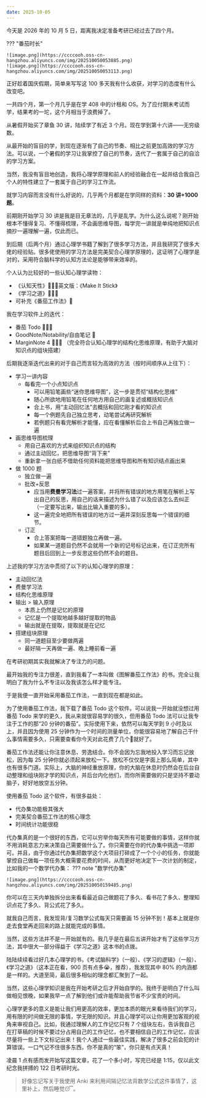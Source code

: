 ```yaml
---
date: 2025-10-05
---
```


今天是 2026 年的 10 月 5 日，距离我决定准备考研已经过去了四个月。

??? "番茄时长"

	![image.png](https://ccccooh.oss-cn-hangzhou.aliyuncs.com/img/202510050053885.png)
	![image.png](https://ccccooh.oss-cn-hangzhou.aliyuncs.com/img/202510050053113.png)

正好趁着国庆假期，简单来写写这 100 多天我有什么收获，对学习的态度有什么改变吧。

一共四个月，第一个月几乎是在学 408 中的计租和 OS。为了应付期末考试而学，结果考的一坨，这个月相当于浪费掉了。

从暑假开始买了章鱼 30 讲，陆续学了有近 3 个月。现在学到第十六讲——无穷级数。

从最开始的盲目的学，到现在逐渐有了自己的节奏、相比之前更加高效的学习方法。可以说，一个暑假的学习让我掌控了自己的节奏，迭代了一套属于自己的自洽的学习方案。

当然，我没有盲目地创造，我将心理学原理和前人的经验融合在一起并结合我自己个人的特性建立了一套属于自己的学习工作流。

就学习内容而言没有什么好说的，几乎两个月都是在学同样的资料：**30 讲+1000 题**。

前期刚开始学习 30 讲是我是目无章法的，几乎是乱学。为什么这么说呢？刚开始根本不懂得复习、不懂得梳理，不会画思维导图，每学完一讲就是单纯地把知识点摘抄一遍理解一遍，仅此而已。


到后期（后两个月）通过心理学书籍了解到了很多学习方法，并且我研究了很多大佬的经验贴。很多佬使用的学习方法是完美契合心理学原理的，这证明了心理学是对的，采用符合脑科学的认知方法论是能够带来效率的。

个人认为比较好的一些认知心理学读物：

- 《认知天性》🌟🌟🌟英文版：《Make It Stick》
- 《学习之道》🌟🌟🌟
- 可补充《番茄工作法》🌟

我在学习软件上的迭代：

- 番茄 Todo 🌟🌟🌟
- GoodNote/Notability/自由笔记 🌟
- MarginNote 4 🌟🌟🌟 （完全符合认知心理学的结构化思维原理，有助于大脑对知识点的组块搭建）

后期我逐渐迭代出来的对于自己而言较为高效的方法（按时间顺序从上往下）：

- 学习一讲内容
	- 每看完一个小点知识点
		- 可以用铅笔画些“迷你思维导图”，这一步是贯彻“结构化思维”
		- 随心所欲地用铅笔在任何地方用自己的画复述或概括知识点
		- 合上书，用“主动回忆法”去概括和回忆刚才看的知识点
		- 每一个例题先自己独立思考，动笔尝试再研究解析
		- 若例题只有看完解析才能懂，应在看懂解析后合上书自己再独立做一遍
- 画思维导图梳理
	- 用自己喜欢的方式来组织知识点的结构
	- 通过主动回忆，把思维导图“背下来”
	- 重新拿一张白纸不借助任何资料能把思维导图和所有知识结点画出来
- 做 1000 题
	- 独立做一遍
	- 批改+反思
		- 应当用**费曼学习法**过一遍答案，并将所有错误的地方用笔在解析上写出自己的反思，用自己的话来描述为什么错了以及应该怎么去纠正（一定要写出来，输出比输入重要的多）。
		- 这一遍完全地把所有错误的地方过一遍并深刻反思每一个错误的细节。
	- 订正
		- 合上答案把每一道错题独立再做一遍。
		- 如果某一道题目仍然不会就用一个新的记号标记出来，在订正完所有题目后回到上一步反思这些仍然不会的题目。

上述我的学习方法中贯彻了以下的认知心理学的原理：

- 主动回忆法
- 费曼学习法
- 结构化思维原理
- 输出 $>$ 输入原理
	- 本质上仍然是记忆的原理
	- 记忆是一个提取地越多越好提取的物品
	- 输出就是在提取，提取就是在记忆
- 搭建组块原理
	- 同一道题目至少要做两遍
	- 最好隔一天再做一遍、晚上睡前看一遍

在考研初期其实我就解决了专注力的问题。

最开始我的专注力很差，直到我看了一本叫做《图解番茄工作法》的书。完全让我明白了我为什么不专注以及我该怎么样才能专注。

于是我便一直开始采用番茄工作法，一直到现在都是如此。

为了使用番茄工作法，我下载了番茄 Todo 这个软件。可以说我一开始就没想过用番茄 Todo 来学的更久，我从来就很容易学的很久，但用番茄 Todo 法可以让我专注于工作的那“20 分钟的番茄”。实际使用下来，依然可以每天学到 9 小时及以上，并且因为使用 25 分钟作为一个时间的测量单位，你能很容易地了解自己干什么事情需要多久，只需要查看你今天对此花费了几个🍅就好了。

番茄工作法还能让你注意休息、劳逸结合。你不会因为忘我地投入学习而忘记放松，因为每 25 分钟你就必须起来放松一下。放松不仅仅是字面上那么简单，其中也有很多门道。实际上，大脑的神经重放原理，你的大脑在休息时仍然会在后台自动整理和组块刚才学的知识点，并后台内化他们，而你所需要做的只是坚持不要动脑子，好好地放空五分钟。

使用番茄 Todo 这个软件，有很多益处：

- 代办集功能极其强大
- 完美契合番茄工作法的核心理念
- 时间统计功能很稳

代办集真的是一个很好的东西，它可以穷举你每天所有可能要做的事情，这样你就不用消耗意志力来决策自己需要做什么了。你只需要在你的代办集中挑选一项即可。并且，由于你通过代办集把数学这个大项目打碎成了一个个小的任务，你就能掌控自己做每一项任务大概需要花费的时间，从而更好地决定下一次计划的制定，比如我的一个数学代办集：
??? note "数学代办集"

	![image.png](https://ccccooh.oss-cn-hangzhou.aliyuncs.com/img/202510050159485.png)


你可以在三天内单独拆分出来看看最近自己做题花了多久、看书花了多久、整理知识点花了多久、背公式花了多久。

就我自己而言，我发现背/复习数学公式每天只需要画 15 分钟不到！基本上就是你走去食堂再走回来的路上就能完成的事情。

当然，这些方法并不是一开始就有的。我几乎是在最后五讲开始才有了这些学习方法，其中很大一部分得益于《学习之道》这本书的点拨。

陆陆续续看过好几本心理学的书，《考试脑科学》（一般）、《学习的逻辑》（一般）、《学习之道》（这本正在看，900 页有点多😭，推荐），我发现其中 80% 的内涵都是一样的。大道至简，最后很多相似的理念都汇聚到了一起。

当然，这些心理学知识是我在开始考研之后才开始自学的。我终于是明白了什么叫做相见恨晚，如果我早一点了解到他们或许能帮助我节省不少宝贵的时间。

心理学更多的意义是能让我们用更高的效率，更加本质的眼光来看待我们的学习，用有限的时间做无限的事情，学无限的知识。并且心理学可以让你用更加客观的视角来审视自己。比如，我通过理解人的工作记忆只有 7 个组块左右，告诉我自己在打草稿的时候不要过分占用自己的工作记忆，也不要相信自己的工作记忆，应该尽量将一些上下文标记出来！我个人通过一些最佳实践，解决了很多之前会犯的计算错误。一口气记不住很多东西，你不是真的“笨”，你只是有点天真！

凌晨 1 点有感而发开始写这篇文章，花了一个多小时，写完已经是 1:15，仅以此文纪念我拼搏的 122 日考研时光。

> 好像忘记写关于我使用 Anki 来利用间隔记忆法背数学公式这件事情了，这里补上，然后睡觉😴。
